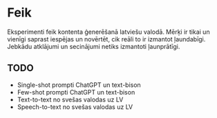 # Feik

Eksperimenti feik kontenta ģenerēšanā latviešu valodā.
Mērķi ir tikai un vienīgi saprast iespējas un novērtēt, cik reāli to ir izmantot ļaundabīgi.
Jebkādu atklājumi un secinājumi netiks izmantoti ļaunprātīgi.

## TODO

- Single-shot prompti ChatGPT un text-bison
- Few-shot prompti ChatGPT un text-bison
- Text-to-text no svešas valodas uz LV
- Speech-to-text no svešas valodas uz LV
